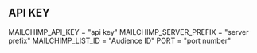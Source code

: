 ## API KEY
MAILCHIMP_API_KEY = "api key"
MAILCHIMP_SERVER_PREFIX = "server prefix"
MAILCHIMP_LIST_ID = "Audience ID"
PORT = "port number"
